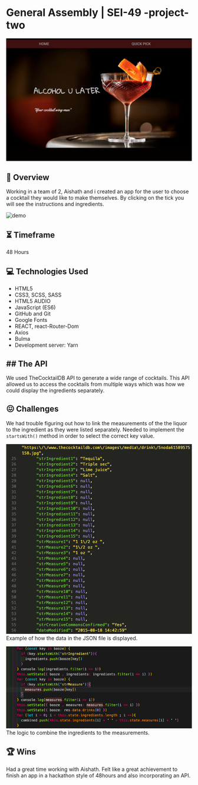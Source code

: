  # General Assembly | SEI-49 -project-two

![homepage](readmeAssets/alcohol-u-later-frontpage.png)

## :star2: Overview

Working in a team of 2, Aishath and i created an app for the user to choose a cocktail they would like to make themselves. By clicking on the tick you will see the instructions and ingredients.

![demo](readmeAssets/alcoholgif.gif)
## :hourglass_flowing_sand: Timeframe

48 Hours
## :computer: Technologies Used

* HTML5
* CSS3, SCSS, SASS
* HTML5 AUDIO
* JavaScript (ES6)
* GitHub and Git
* Google Fonts
* REACT, react-Router-Dom
* Axios
* Bulma
* Development server: Yarn

##  ## The API
We used TheCocktailDB API to generate a wide range of cocktails. This API allowed us to access the cocktails from multiple ways which was how we could display the ingredients separately.


## :confounded: Challenges
We had trouble figuring out how to link the measurements of the the liquor to the ingredient as they were listed separately. Needed to implement the `startsWith()` method in order to select the correct key value.

![JSONClip](readmeAssets/measurment-listing.png)
Example of how the data in the JSON file is displayed.

![logic](readmeAssets/logic.png)
The logic to combine the ingredients to the measurements.


## :trophy: Wins
Had a great time working with Aishath. Felt like a great achievement to finish an app in a hackathon style of 48hours and also incorporating an API.
